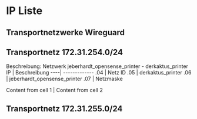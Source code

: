 #  IP Liste 
## Transportnetzwerke Wireguard

## Transportnetz 172.31.254.0/24

Beschreibung: Netzwerk jeberhardt_opensense_printer - derkaktus_printer
IP  | Beschreibung
----| -------------
.04 | Netz ID
.05 | derkaktus_printer
.06 | jeberhardt_opensense_printer
.07 | Netzmaske

Content from cell 1 | Content from cell 2


## Transportnetz 172.31.255.0/24

